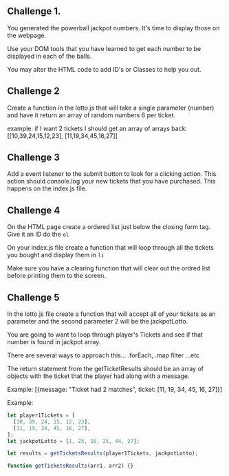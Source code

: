 ## Challenge 1.

You generated the powerball jackpot numbers. It's time to display those on the webpage.

Use your DOM tools that you have learned to get each number to be displayed in each of the balls.

You may alter the HTML code to add ID's or Classes to help you out.

## Challenge 2

Create a function in the lotto.js that will take a single parameter (number) and have it return an array of random numbers 6 per ticket.

example: if I want 2 tickets I should get an array of arrays back: [[10,39,24,15,12,23], [11,19,34,45,16,27]]

## Challenge 3

Add a event listener to the submit button to look for a clicking action. This action should console.log your new tickets that you have purchased. This happens on the index.js file.

## Challenge 4

On the HTML page create a ordered list just below the closing form tag. Give it an ID do the `ol`

On your index.js file create a function that will loop through all the tickets you bought and display them in `li`

Make sure you have a clearing function that will clear out the ordred list before printing them to the screen.

## Challenge 5

In the lotto.js file create a function that will accept all of your tickets as an parameter and the second parameter 2 will be the jackpotLotto.

You are going to want to loop through player's Tickets and see if that number is found in jackpot array.

There are several ways to approach this... .forEach, .map filter ...etc

The return statement from the getTicketResults should be an array of objects with the ticket that the player had along with a message.

Example: [{message: "Ticket had 2 matches", ticket: [11, 19, 34, 45, 16, 27]}]

Example:

```js
let player1Tickets = [
  [10, 39, 24, 15, 12, 23],
  [11, 19, 34, 45, 16, 27],
];
let jackpotLotto = [1, 25, 16, 25, 44, 27];

let results = getTicketsResults(player1Tickets, jackpotLotto);

function getTicketsResults(arr1, arr2) {}
```
